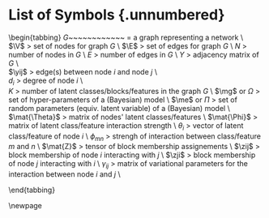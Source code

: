 # List of Symbols {.unnumbered}

\begin{tabbing}
$G$~~~~~~~~~~~~ \= a graph representing a network \\  
$\V$ \> set of nodes for graph $G$ \\
$\E$ \> set of edges for graph $G$ \\
$N$ \> number of nodes in $G$ \\
$E$ \> number of edges in $G$ \\
$Y$ \>  adjacency matrix of $G$ \\  
$\yij$ \>  edge(s) between node $i$ and node $j$ \\  
$d_i$ \>  degree of node $i$ \\  
$K$ \> number of latent classes/blocks/features in the graph $G$ \\
$\mg$ or $\Omega$ \> set of hyper-parameters of a (Bayesian) model \\
$\me$ or $\Pi$ \> set of random parameters (equiv. latent variable) of a (Bayesian) model \\
$\mat{\Theta}$ \> matrix of nodes' latent classes/features \\
$\mat{\Phi}$ \> matrix of latent class/feature interaction strength \\
$\theta_i$ \> vector of latent class/feature of node $i$ \\
$\phi_{mn}$ \> strengh of interaction between class/feature $m$ and $n$ \\
$\mat{Z}$ \> tensor of block membership assignements \\
$\zij$ \> block membership of node $i$ interacting with $j$ \\
$\zji$ \> block membership of node $j$ interacting with $i$ \\
$\gamma_{ij}$ \> matrix of variational parameters for the interaction between node $i$ and $j$ \\

\end{tabbing}

\newpage

